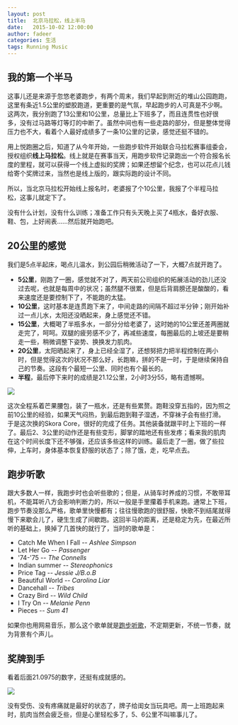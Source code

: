 ```yaml
---
layout: post
title:  北京马拉松，线上半马
date:   2015-10-02 12:00:00
author: fadeer
categories: 生活
tags: Running Music
---
```


我的第一个半马
----
这事儿还是来源于忽悠老婆跑步，有两个周末，我们早起到附近的堆山公园跑跑，这里有条近1.5公里的塑胶跑道，更重要的是气氛，早起跑步的人可真是不少啊。这两次，我分别跑了13公里和10公里，总量比上下班多了，而且连贯性也好很多，没有过马路等灯等灯的中断了。虽然中间也有一些走路的部分，但是整体觉得压力也不大，看着个人最好成绩多了一条10公里的记录，感觉还挺不错的。

用上悦跑圈之后，知道了从今年开始，一些跑步软件开始联合马拉松赛事组委会，授权组织**线上马拉松**。线上就是在赛事当天，用跑步软件记录跑出一个符合报名长度的里程，就可以获得一个线上虚拟的奖牌；如果还想留个纪念，也可以花点儿钱给寄个奖牌过来，当然也是线上版的，跟实际跑的设计不同。

所以，当北京马拉松开始线上报名时，老婆报了个10公里，我报了个半程马拉松，这事儿就定下了。

没有什么计划，没有什么训练；准备工作只有头天晚上买了4瓶水，备好衣服、鞋、包，上好闹表......然后就开始跑吧。

20公里的感觉
----
我们是5点半起床，喝点儿温水，到公园后稍微活动了一下，大概7点就开跑了。

* **5公里**，刚跑了一圈，感觉就不对了，两天前公司组织的拓展活动的劲儿还没过去呢，也就是每周中的状况；虽然腿不很累，但是后背肩膀还是酸酸的，看来速度还是要控制下了，不能跑的太猛。
* **10公里**，这时基本是连贯跑下来了，中间走路的间隔不超过半分钟；刚开始补过一点儿水，太阳还没晒起来，身上感觉还不错。
* **15公里**，大概喝了半瓶多水，一部分分给老婆了，这时她的10公里还差两圈就走完了，呵呵。双腿的疲劳感不少了，再减些速度，每圈最后的上坡还是要稍走一些，稍微调整下姿势、换换发力肌肉。
* **20公里**，太阳晒起来了，身上已经全湿了，还想努把力把半程控制在两小时，但是觉得这次的状况不那么好，长跑嘛，拼的不是一时，于是继续保持自己的节奏。这段有个最短一公里、同时也有个最长的。
* **半程**，最后停下来时的成绩是21.12公里，2小时3分55，略有遗憾啊。

![](http://7xkxri.com1.z0.glb.clouddn.com/bj-mls-2015-1.jpg)

这次全程系着芒果腰包，装了一瓶水，还是有些累赘。跑鞋没穿五指的，因为照之前10公里的经验，如果天气闷热，到最后跑到鞋子湿透，不穿袜子会有些打滑。于是这次换的Skora Core，很好的完成了任务。其他装备就跟平时上下班的一样了。最后2、3公里的动作还是有些变形，脚掌的踏地还有些发疼；看来我的肌肉在这个时间长度下还不够强，还应该多些这样的训练。最后走了一圈，做了些拉伸，上车时，身体基本恢复舒服的状态了；除了饿，走，吃早点去。

跑步听歌
----
跟大多数人一样，我跑步时也会听些歌的；但是，从骑车时养成的习惯，不敢带耳机，不能耳听八方会影响判断力的，所以一般是手里攥着手机来跑。通常上下班，跑步节奏没那么严格，歌单里快慢都有；往往慢歌跑的很舒服，快歌不到结尾就得慢下来歇会儿了，硬生生成了间歇跑。这回半马的距离，还是稳定为先，在最近所听的基础上，换掉了几首快的就行了，当时的歌单是：

* Catch Me When I Fall -- *Ashlee Simpson*
* Let Her Go -- *Passenger*
* '74-'75 -- *The Connells*
* Indian summer -- *Stereophonics*
* Price Tag -- *Jessie J/B.o.B*
* Beautiful World -- *Carolina Liar*
* Dancehall -- *Tribes*
* Crazy Bird -- *Wild Child*
* I Try On -- *Melanie Penn*
* Pieces -- *Sum 41*

如果你也用网易音乐，那么这个歌单就是[跑步听歌](http://music.163.com/#/playlist?id=34169772)，不定期更新，不统一节奏，就为背景有个声儿。

奖牌到手
----
看着后面21.0975的数字，还挺有成就感的。

![](http://7xkxri.com1.z0.glb.clouddn.com/bj-mls-2015-2.jpg)

没有受伤、没有疼痛就是最好的状态了，牌子给闺女当玩具吧。周一上班跑起来时，肌肉当然会疲乏些，但是心里轻松多了，5、6公里不叫嘛事儿了。


